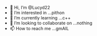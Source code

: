 - 👋 Hi, I’m @Lucyd22
- 👀 I’m interested in ...pithon 
- 🌱 I’m currently learning ...c++
- 💞️ I’m looking to collaborate on ...nothing
- 📫 How to reach me ...gmAIL

<!---
Lucyd22/Lucyd22 is a ✨ special ✨ repository because its `README.md` (this file) appears on your GitHub profile.
You can click the Preview link to take a look at your changes.
